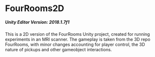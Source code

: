 # FourRooms2D
##### Unity Editor Version: 2018.1.7f1

This is a 2D version of the FourRooms Unity project, created for running experiments in an MRI scanner.
The gameplay is taken from the 3D repo FourRooms, with minor changes accounting for player control, the 3D nature of pickups and other gameobject interactions.
